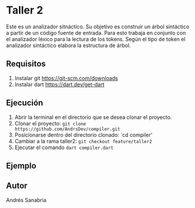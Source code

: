 # Taller 2
Este es un analizador sitnáctico. Su objetivo es construir un árbol sintáctico a partir de un código fuente de entrada. Para esto trabaja en conjunto con el analizador léxico para la lectura de los tokens. Según el tipo de token el analizador sintáctico elabora la estructura de árbol. 

## Requisitos
1. Instalar git https://git-scm.com/downloads
2. Instalar dart https://dart.dev/get-dart

## Ejecución
1. Abrir la terminal en el directorio que se desea clonar el proyecto.
2. Clonar el proyecto: `git clone https://github.com/AndrsDev/compiler.git`
3. Posicionarse dentro del directorio clonado: `cd compiler'
3. Cambiar a la rama taller2: `git checkout feature/taller2`
4. Ejecutar el comando `dart compiler.dart`

## Ejemplo


## Autor
Andrés Sanabria
